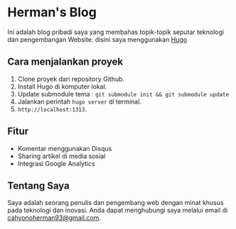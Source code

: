 # Herman's Blog

Ini adalah blog pribadi saya yang membahas topik-topik seputar teknologi dan pengembangan Website.
disini saya menggunakan [Hugo]("https://hugo.io")


## Cara menjalankan proyek

1. Clone proyek dari repository Github.
2. Install Hugo di komputer lokal.
3. Update submodule tema : `git submodule init && git submodule update`
4. Jalankan perintah `hugo server` di terminal.
5. `http://localhost:1313`.

## Fitur

- Komentar menggunakan Disqus
- Sharing artikel di media sosial
- Integrasi Google Analytics

## Tentang Saya

Saya adalah seorang penulis dan pengembang web dengan minat khusus pada teknologi dan inovasi. Anda dapat menghubungi saya melalui email di cahyonoherman93@gmail.com.

